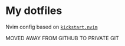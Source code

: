 # My dotfiles

Nvim config based on [`kickstart.nvim`](https://github.com/nvim-lua/kickstart.nvim)

MOVED AWAY FROM GITHUB TO PRIVATE GIT
